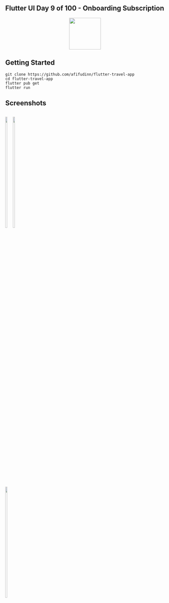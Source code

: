 ## Flutter UI Day 9 of 100 - Onboarding Subscription
<p align="center">
  <img src="https://avatars.githubusercontent.com/u/94339143?v=4" width=100/>
</p>

## Getting Started

```
git clone https://github.com/afifudinn/flutter-travel-app
cd flutter-travel-app
flutter pub get
flutter run
```

## Screenshots
<p style="float: left;">
  <img src="https://github.com/afifudinn/flutter-onboarding-subscription/blob/main/screenshots/1.png" width="30%"/>
  <img src="https://github.com/afifudinn/flutter-onboarding-subscription/blob/main/screenshots/2.png" width="30%"/>
  <img src="https://github.com/afifudinn/flutter-onboarding-subscription/blob/main/screenshots/3.png" width="30%"/>
</p>
